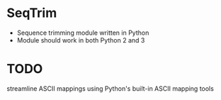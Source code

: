 SeqTrim
=======

* Sequence trimming module written in Python
* Module should work in both Python 2 and 3

TODO
====
streamline ASCII mappings using Python's built-in ASCII mapping tools
